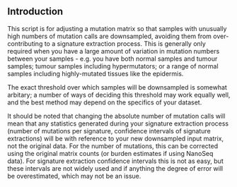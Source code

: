 ## Introduction

This script is for adjusting a mutation matrix so that samples with unusually high numbers of mutation calls are downsampled, avoiding them from over-contributing to a signature extraction process. This is generally only required when you have a large amount of variation in mutation numbers between your samples - e.g. you have both normal samples and tumour samples; tumour samples including hypermutators; or a range of normal samples including highly-mutated tissues like the epidermis.

The exact threshold over which samples will be downsampled is somewhat arbitary; a number of ways of deciding this threshold may work equally well, and the best method may depend on the specifics of your dataset.

It should be noted that changing the absolute number of mutation calls will mean that any statistics generated during your signature extraction process (number of mutations per signature, confidence intervals of signature extractions) will be with reference to your new downsampled input matrix, not the original data. For the number of mutations, this can be corrected using the original matrix counts (or burden estimates if using NanoSeq data). For signature extraction confidence intervals this is not as easy, but these intervals are not widely used and if anything the degree of error will be overestimated, which may not be an issue.

